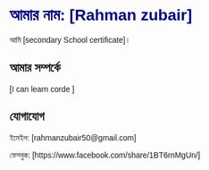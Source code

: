 <!DOCTYPE html>
<html lang="bn">
<head>
    <meta charset="UTF-8">
    <meta name="viewport" content="width=device-width, initial-scale=1.0">
    <title>আমার ব্যক্তিগত পেজ</title>
    <style>
        body {
            font-family: Arial, sans-serif;
            margin: 20px;
        }
        h1 {
            color: darkblue;
        }
    </style>
</head>
<body>
    <h1>আমার নাম: [Rahman zubair]</h1>
    <p>আমি [secondary School certificate]।</p>
    <h2>আমার সম্পর্কে</h2>
    <p>[I can learn corde ]</p>
    <h2>যোগাযোগ</h2>
    <p>ইমেইল: [rahmanzubair50@gmail.com]</p>
    <p>ফেসবুক: [https://www.facebook.com/share/1BT6rnMgUn/]</p>
</body>
</html>